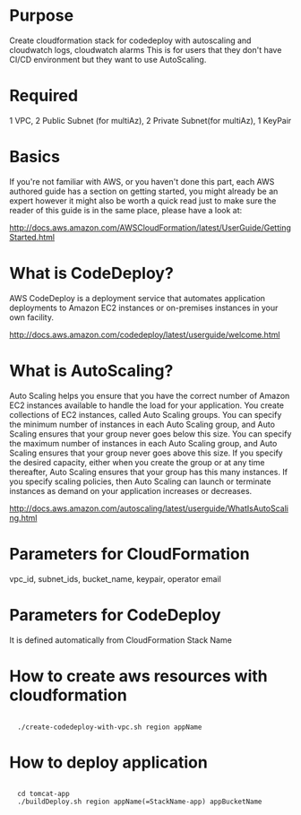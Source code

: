 # Purpose
Create cloudformation stack for codedeploy with autoscaling and cloudwatch logs, cloudwatch alarms
This is for users that they don't have CI/CD environment but they want to use AutoScaling.

# Required 
1 VPC, 2 Public Subnet (for multiAz), 2 Private Subnet(for multiAz), 1 KeyPair

# Basics
If you're not familiar with AWS, or you haven't done this part, each AWS authored guide has a section on getting started, you might already be an expert however it might also be worth a quick read just to make sure the reader of this guide is in the same place, please have a look at:

http://docs.aws.amazon.com/AWSCloudFormation/latest/UserGuide/GettingStarted.html

# What is CodeDeploy?
AWS CodeDeploy is a deployment service that automates application deployments to Amazon EC2 instances or on-premises instances in your own facility.

http://docs.aws.amazon.com/codedeploy/latest/userguide/welcome.html

# What is AutoScaling?
Auto Scaling helps you ensure that you have the correct number of Amazon EC2 instances available to handle the load for your application. You create collections of EC2 instances, called Auto Scaling groups. You can specify the minimum number of instances in each Auto Scaling group, and Auto Scaling ensures that your group never goes below this size. You can specify the maximum number of instances in each Auto Scaling group, and Auto Scaling ensures that your group never goes above this size. If you specify the desired capacity, either when you create the group or at any time thereafter, Auto Scaling ensures that your group has this many instances. If you specify scaling policies, then Auto Scaling can launch or terminate instances as demand on your application increases or decreases.

http://docs.aws.amazon.com/autoscaling/latest/userguide/WhatIsAutoScaling.html

# Parameters for CloudFormation
vpc_id, subnet_ids, bucket_name, keypair, operator email

# Parameters for CodeDeploy
It is defined automatically from CloudFormation Stack Name

# How to create aws resources with cloudformation
<code>
  ./create-codedeploy-with-vpc.sh region appName
</code>

# How to deploy application
<code>
  cd tomcat-app
  ./buildDeploy.sh region appName(=StackName-app) appBucketName
</code>

